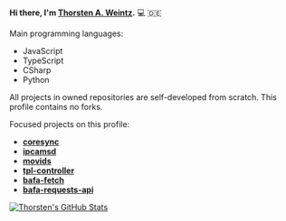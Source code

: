**Hi there, I'm [Thorsten A. Weintz](https://github.com/aoephtua).** :computer: :de:

Main programming languages:

- JavaScript
- TypeScript
- CSharp
- Python

All projects in owned repositories are self-developed from scratch. This profile contains no forks.

Focused projects on this profile:

- **[coresync](https://github.com/aoephtua/coresync)**
- **[ipcamsd](https://github.com/aoephtua/ipcamsd)**
- **[movids](https://github.com/aoephtua/movids)**
- **[tpl-controller](https://github.com/aoephtua/tpl-controller)**
- **[bafa-fetch](https://github.com/aoephtua/bafa-fetch)**
- **[bafa-requests-api](https://github.com/aoephtua/bafa-requests-api)**

[![Thorsten's GitHub Stats](https://github-readme-stats.vercel.app/api?username=aoephtua&hide=contribs,prs)](https://github.com/anuraghazra/github-readme-stats)

